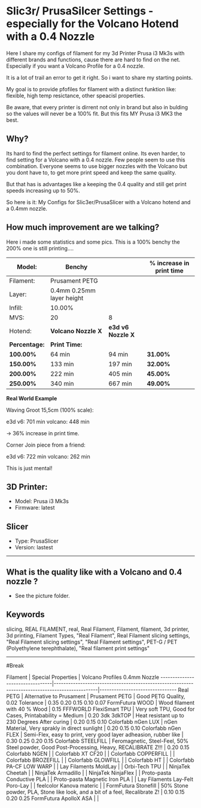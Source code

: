 # Slic3r/ PrusaSilcer Settings - especially for the Volcano Hotend with a 0.4 Nozzle

Here I share my configs of filament for my 3d Printer Prusa i3 Mk3s with different brands and functions, cause there are hard to find on the net. Especially if you want a Volcano Profile for a 0.4 nozzle.

It is a lot of trail an error to get it right. So i want to share my starting points.

My goal is to provide pfofiles for filament with a distinct funktion like: flexible, high temp resictance, other speacisl properties.

Be aware, that every printer is dirrent not only in brand but also in bulding so the values will never be a 100% fit. But this fits MY Prusa i3 MK3 the best.

## Why?

Its hard to find the perfect settings for filament online. Its even harder, to find setting for a Volcano with a 0.4 nozzle. Few people seem to use this combination. Everyone seems to use bigger nozzles with the Volcano but you dont have to, to get more print speed and keep the same quality.

But that has is advantages like a keeping the 0.4 quality and still get print speeds increasing up to 50%.

So here is it: My Configs for Slic3er/PrusaSlicer with a Volcano hotend and a 0.4mm nozzle. 

## How much improvement are we talking?

Here i made some statistics and some pics. This is a 100% benchy the 200% one is still printing....


| Model:  | Benchy | | % increase in print time | 
| ---  | --- | ---| --- | 
|  Filament:  | Prusament PETG | | | 
|  Layer:       |  0.4mm 0.25mm layer height  | ||
|  Infill:      |  10.00%                     | ||
|  MVS:         |  20                         |  8 ||
|  Hotend:      |  __Volcano Nozzle X__           |  __e3d v6 Nozzle X__  |
|  __Percentage:__  |  __Print Time:__                |                   | 
|  __100.00%__     |  64 min                     |  94 min           |  __31.00%__
|  __150.00%__     |  133 min                    |  197 min          |  __32.00%__
|  __200.00%__     |  222 min                    |  405 min          |  __45.00%__
|  __250.00%__      |  340 min                    |  667 min          |  __49.00%__



__Real World Example__

Waving Groot 15,5cm (100% scale):

e3d v6: 701 min
volcano: 448 min

-> 36% increase in print time.

Corner Join piece from a friend:

e3d v6: 722 min
volcano: 262 min

This is just mental!


## 3D Printer:

- Model: Prusa i3 Mk3s 
- Firmware: latest

## Slicer

- Type: PrusaSlicer
- Version: lastest

---------------

## What is the quality like with a Volcano and 0.4 nozzle ?

- See the picture folder.

## Keywords

slicing, REAL FILAMENT, real, Real Filament, Filament, filament, 3d printer, 3d printing, Filament Types, "Real Filament", Real Filament slicing settings, "Real Filament slicing settings", "Real Filament settings", PET-G / PET (Polyethylene terephthalate), "Real filament print settings"

----
#Break

Filament                         |  Special Properties                                                                            |  Volcano Profiles 
0.4mm Nozzle
---------------------------------|------------------------------------------------------------------------------------------------|--------------------------------
Real PETG                        |  Alternative to Prusament                                                                      |
Prusament PETG                   |  Good PETG Quality, 0.02 Tolerance                                                             |  0.35
0.20
0.15
0.10
0.07
FormFutura WOOD                  |  Wood filament with 40 % Wood                                                                  |  0.15
FFFWORLD FlexiSmart TPU          |  Very soft TPU, Good for Cases, 
Printabability = Medium                                       |  0.20
3dk 3dkTOP                       |  Heat resistant up to 230 Degrees 
After curing                                                |  0.20
0.15
0.10
Colorfabb nGen LUX               |  nGen Material, 
Very sprakly in direct sunlight                                               |  0.20
0.15
0.10
Colorfabb nGen FLEX              |  Semi-Flex, easy to print, 
very good layer adheasion, rubber like                             |  0.30
0.25
0.20
0.15
Colorfabb STEELFILL              |  Feromagnetic, Steel-Feel, 
50% Steel powder, 
Good Post-Processing, Heavy, 
RECALIBRATE Z!!!  |  0.20
0.15
Colorfabb NGEN                   |                                                                                                |
Colorfabb XT CF20                |                                                                                                |
Colorfabb COPPERFILL             |                                                                                                |
Colorfabb BROZEFILL              |                                                                                                |
Colorfabb GLOWFILL               |                                                                                                |
Colorfabb HT                     |                                                                                                |
Colorfabb PA-CF LOW WARP         |                                                                                                |
Lay Filaments MoldLay            |                                                                                                |
Orbi-Tech TPU                    |                                                                                                |
NinjaTek Cheetah                 |                                                                                                |
NinjaTek Armadillo               |                                                                                                |
NinjaTek NinjaFlex               |                                                                                                |
Proto-pasta Conductive PLA       |                                                                                                |
Proto-pasta Magnetic Iron PLA    |                                                                                                |
Lay Filaments Lay-Felt Poro-Lay  |                                                                                                |
feelcolor Kanova materic         |                                                                                                |
FormFutura Stonefill             |  50% Stone powder, PLA,
Stone like look, and a bit of a feel, 
Recalibrate Z!                  |  0.10
0.15
0.20
0.25
FormFutura ApolloX ASA           |                                                                                                |
